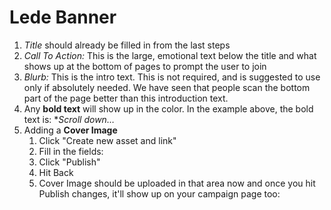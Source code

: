 # Lede Banner

1. *Title* should already be filled in from the last steps
2. *Call To Action:* This is the large, emotional text below the title and what shows up at the bottom of pages to prompt the user to join
3. *Blurb:* This is the intro text. This is not required, and is suggested to use only if absolutely needed. We have seen that people scan the bottom part of the page better than this introduction text.
4. Any **bold text** will show up in the color. In the example above, the bold text is: **Scroll down…*
5. Adding a **Cover Image**
    1. Click "Create new asset and link"
    2. Fill in the fields:
    3. Click "Publish"
    4. Hit Back
    5. Cover Image should be uploaded in that area now and once you hit Publish changes, it'll show up on your campaign page too:
